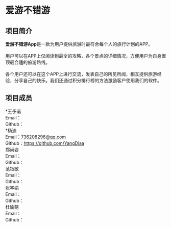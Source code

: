 爱游不错游
===
## 项目简介
**爱游不错游App**是一款为用户提供旅游时最符合每个人的旅行计划的APP。
<br>
<br>
用户可以在APP上仅阅读到最全的攻略，各个景点的详细情况，方便用户为自身置顶最合适的旅游路线。
<br>
<br>
各个用户还可以在这个APP上进行交流，发表自己的所见所闻，相互提供旅游经验，分享自己的快乐。我们还通过积分排行榜的方法激励客户使用我们的软件。
## 项目成员
*王予诺
<br>
 Email：
 <br>
 Github：
 <br>
*杨迪
<br>
  Email：736208296@qq.com
 <br>
 Github：https://github.com/YangDiaa
 <br>
郑尚姿
<br>
Email：
 <br>
 Github：
 <br>
范钰敏
<br>
 Email：
 <br>
 Github：
 <br>
张宇娟
<br>
 Email：
 <br>
 Github：
 <br>
杜瑜萌
<br>
 Email：
 <br>
Github：
